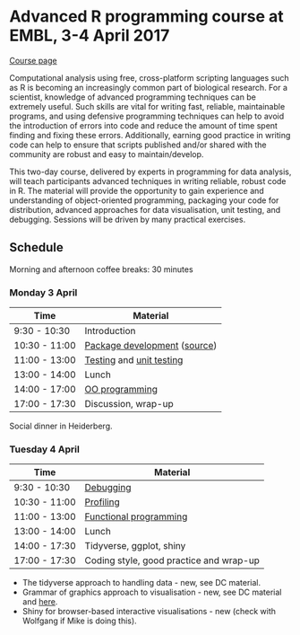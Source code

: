 # Advanced R programming course at EMBL, 3-4 April 2017

[Course page](http://www.dataprogrammers.net/embl_apr2017/)

Computational analysis using free, cross-platform scripting languages
such as R is becoming an increasingly common part of biological
research. For a scientist, knowledge of advanced programming
techniques can be extremely useful. Such skills are vital for writing
fast, reliable, maintainable programs, and using defensive programming
techniques can help to avoid the introduction of errors into code and
reduce the amount of time spent finding and fixing these
errors. Additionally, earning good practice in writing code can help
to ensure that scripts published and/or shared with the community are
robust and easy to maintain/develop.

This two-day course, delivered by experts in programming for data
analysis, will teach participants advanced techniques in writing
reliable, robust code in R. The material will provide the opportunity
to gain experience and understanding of object-oriented programming,
packaging your code for distribution, advanced approaches for data
visualisation, unit testing, and debugging. Sessions will be driven by
many practical exercises.

## Schedule

Morning and afternoon coffee breaks: 30 minutes

### Monday 3 April


| Time          | Material                  |
|---------------|---------------------------|
| 9:30 - 10:30  | Introduction              |
| 10:30 - 11:00 | [Package development](rpd2.md) ([source](https://github.com/lgatto/RPackageDevelopment)) |
| 11:00 - 13:00 | [Testing](./testing.md) and [unit testing](./unittesting.md)  |
| 13:00 - 14:00 | Lunch                     |
| 14:00 - 17:00 | [OO programming](roo/)    |
| 17:00 - 17:30 | Discussion, wrap-up       |

Social dinner in Heiderberg.

### Tuesday 4 April

| Time          | Material                                        |
|---------------|-------------------------------------------------|
| 9:30 - 10:30  | [Debugging](robust/01-debug.md)                 |
| 10:30 - 11:00 | [Profiling](robust/02-profile.md)               |
| 11:00 - 13:00 | [Functional programming](robust/03-funprog.md)  |
| 13:00 - 14:00 | Lunch                                           |
| 14:00 - 17:30 | Tidyverse, ggplot, shiny                        |
| 17:00 - 17:30 | Coding style, good practice and wrap-up         |


* The tidyverse approach to handling data - new, see DC material.
* Grammar of graphics approach to visualisation - new, see DC material
  and [here](https://github.com/lgatto/visualisation).
* Shiny for browser-based interactive visualisations - new (check with
  Wolfgang if Mike is doing this).


